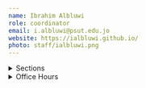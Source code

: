 ```yaml
---
name: Ibrahim Albluwi 
role: coordinator 
email: i.albluwi@psut.edu.jo
website: https://ialbluwi.github.io/
photo: staff/ialbluwi.png
---
```


<details class="jtd-accordion">
  <summary>Sections</summary>
  <ul>
    <li><b>Section 11:</b> MoWe 2:00 PM - 3:30 PM @ <code>IT203</code></li>
  </ul>
</details>

<details class="jtd-accordion">
  <summary>Office Hours</summary>
  <ul>
    <li><b>SuTuTh</b>: 1 PM - 2 PM</li>
    <li><b>MoWe</b>: 12:30 PM - 2 PM</li>
  </ul>
</details>